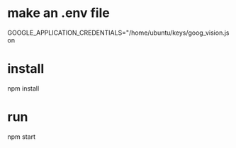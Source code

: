 

# make an .env file

GOOGLE_APPLICATION_CREDENTIALS="/home/ubuntu/keys/goog_vision.json

# install

npm install

# run

npm start
